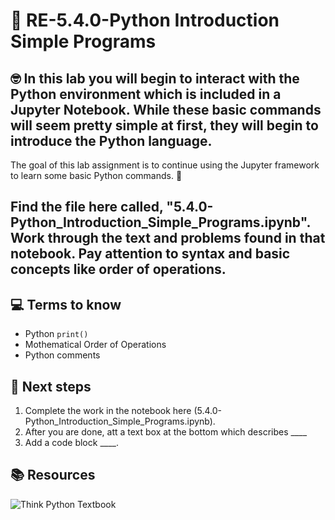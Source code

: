 # :robot: RE-5.4.0-Python Introduction Simple Programs

## 🤓 In this lab you will begin to interact with the Python environment which is included in a Jupyter Notebook.  While these basic commands will seem pretty simple at first, they will begin to introduce the Python language.

The goal of this lab assignment is to continue using the Jupyter framework to learn some basic Python commands. 🚀

## Find the file here called, "5.4.0-Python_Introduction_Simple_Programs.ipynb". Work through the text and problems found in that notebook.  Pay attention to syntax and basic concepts like order of operations.

## 💻 Terms to know
- Python `print()`
- Mothematical Order of Operations
- Python comments

## 📝 Next steps
1. Complete the work in the notebook here (5.4.0-Python_Introduction_Simple_Programs.ipynb).
2. After you are done, att a text box at the bottom which describes ____
3. Add a code block ____.

## 📚  Resources 
![Think Python Textbook](https://greenteapress.com/wp/think-python-2e/)
